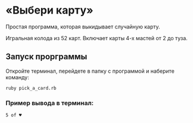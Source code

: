 # «Выбери карту»
Простая программа, которая выкидывает случайную карту.

Игральная колода из 52 карт. Включает карты 4-х мастей от 2 до туза.

## Запуск прорграммы

Откройте терминал, перейдете в папку с программой и наберите команду: 
```
ruby pick_a_card.rb
```

### Пример вывода в терминал:

```
5 of ♥
```
